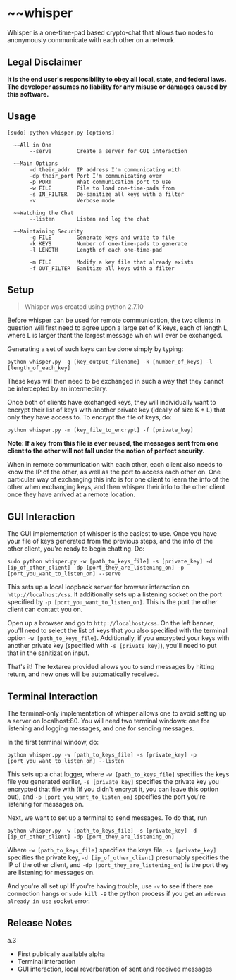 # ~~whisper

Whisper is a one-time-pad based crypto-chat that allows two nodes to anonymously communicate with each other on a network.

## Legal Disclaimer

**It is the end user's responsibility to obey all local, state, and federal laws. The developer assumes no liability for any misuse or damages caused by this software.**

## Usage

```
[sudo] python whisper.py [options]                        
                                                           
  ~~All in One                                             
       --serve        Create a server for GUI interaction  
                                                           
  ~~Main Options                                           
       -d their_addr  IP address I'm communicating with    
       -dp their_port Port I'm communicating over          
       -p PORT        What communication port to use       
       -w FILE        File to load one-time-pads from      
       -s IN_FILTER   De-sanitize all keys with a filter   
       -v             Verbose mode                         
                                                           
  ~~Watching the Chat                                      
       --listen       Listen and log the chat              
                                                           
  ~~Maintaining Security                                   
       -g FILE        Generate keys and write to file      
       -k KEYS        Number of one-time-pads to generate  
       -l LENGTH      Length of each one-time-pad          
                                                           
       -m FILE        Modify a key file that already exists
       -f OUT_FILTER  Sanitize all keys with a filter      
```

## Setup

> Whisper was created using python 2.7.10

Before whisper can be used for remote communication, the two clients in question will first need to agree upon a large set of K keys, each of length L, where L is larger thant the largest message which will ever be exchanged.

Generating a set of such keys can be done simply by typing:

`python whisper.py -g [key_output_filename] -k [number_of_keys] -l [length_of_each_key]`

These keys will then need to be exchanged in such a way that they cannot be intercepted by an intermediary.

Once both of clients have exchanged keys, they will individually want to encrypt their list of keys with another private key (ideally of size K * L) that only they have access to. To encrypt the file of keys, do:

`python whisper.py -m [key_file_to_encrypt] -f [private_key]`

**Note: If a key from this file is ever reused, the messages sent from one client to the other will not fall under the notion of perfect security.**

When in remote communication with each other, each client also needs to know the IP of the other, as well as the port to access each other on. One particular way of exchanging this info is for one client to learn the info of the other when exchanging keys, and then whisper their info to the other client once they have arrived at a remote location.

## GUI Interaction

The GUI implementation of whisper is the easiest to use. Once you have your file of keys generated from the previous steps, and the info of the other client, you're ready to begin chatting. Do:

`sudo python whisper.py -w [path_to_keys_file] -s [private_key] -d [ip_of_other_client] -dp [port_they_are_listening_on] -p [port_you_want_to_listen_on] --serve`

This sets up a local loopback server for browser interaction on `http://localhost/css`. It additionally sets up a listening socket on the port specified by `-p [port_you_want_to_listen_on]`. This is the port the other client can contact you on.

Open up a browser and go to `http://localhost/css`. On the left banner, you'll need to select the list of keys that you also specified with the terminal option `-w [path_to_keys_file]`. Additionally, if you encrypted your keys with another private key (specified with `-s [private_key]`), you'll need to put that in the sanitization input.

That's it! The textarea provided allows you to send messages by hitting return, and new ones will be automatically received.

## Terminal Interaction

The terminal-only implementation of whisper allows one to avoid setting up a server on localhost:80. You will need two terminal windows: one for listening and logging messages, and one for sending messages.

In the first terminal window, do:

`python whisper.py -w [path_to_keys_file] -s [private_key] -p [port_you_want_to_listen_on] --listen`

This sets up a chat logger, where `-w [path_to_keys_file]` specifies the keys file you generated earlier, `-s [private_key]` specifies the private key you encrypted that file with (if you didn't encrypt it, you can leave this option out), and `-p [port_you_want_to_listen_on]` specifies the port you're listening for messages on.

Next, we want to set up a terminal to send messages. To do that, run

`python whisper.py -w [path_to_keys_file] -s [private_key] -d [ip_of_other_client] -dp [port_they_are_listening_on]`

Where `-w [path_to_keys_file]` specifies the keys file, `-s [private_key]` specifies the private key, `-d [ip_of_other_client]` presumably specifies the IP of the other client, and `-dp [port_they_are_listening_on]` is the port they are listening for messages on.

And you're all set up! If you're having trouble, use `-v` to see if there are connection hangs or `sudo kill -9` the python process if you get an `address already in use` socket error.

## Release Notes

a.3

* First publically available alpha
* Terminal interaction
* GUI interaction, local reverberation of sent and received messages
